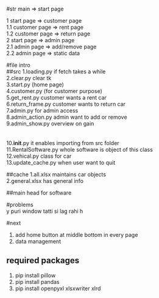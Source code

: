#str
main => start page

1      start page => customer page<br/>
1.1 customer page => rent page<br/>
1.2 customer page => return page<br/>
2      start page => admin page<br/>
2.1    admin page => add/remove page<br/>
2.2    admin page => static data<br/>

#file intro<br/>
##src
1.loading.py if fetch takes a while<br/>
2.clear.py clear tk<br/>
3.start.py (home page)<br/>
4.customer.py (for customer purpose)<br/>
5.get_rent.py customer wants a rent car<br/>
6.return_frame.py customer wants to return car<br/>
7.admin.py for admin access<br/>
8.admin_action.py admin want to add or remove <br/>
9.admin_show.py overview on gain <br/>
<br/><br/>
10.__init__.py it enables importing from src folder<br/>
11.RentalSoftware.py whole software is object of this class<br/>
12.vehical.py class for car<br/>
13.update_cache.py when user want to quit <br/>

##cache
1.all.xlsx maintains car objects<br/>
2.general.xlsx has general info<br/>

##main
head for software<br/>

#problems<br/>
y puri window tatti si lag rahi h<br/>

#next<br/>
1. add home button at middle bottom in every page<br/>
2. data management<br/>

## required packages<br/>
1. pip install pillow<br/>
2. pip install pandas<br/>
3. pip install openpyxl xlsxwriter xlrd<br/>
